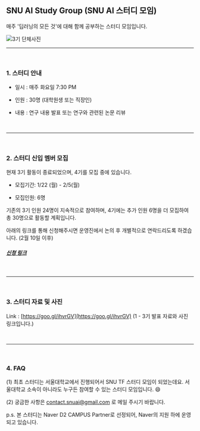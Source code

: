 <html>
  <head>
    <meta name="google-site-verification" content="gIiQzHBIqsuGgg_zo2skpKTiJMool8a3GDNobn49IiY" />
  </head> 

## SNU AI Study Group (SNU AI 스터디 모임)

매주 '딥러닝의 모든 것'에 대해 함께 공부하는 스터디 모임입니다. 
  
![3기 단체사진](./Group_photo.jpg)

---
<br />
    
### 1. 스터디 안내

* 일시 : 매주 화요일 7:30 PM

* 인원 : 30명 (대학원생 또는 직장인)

* 내용 : 연구 내용 발표 또는 연구와 관련된 논문 리뷰
  
<br />
  
---
<br />
  
 
### 2. 스터디 신입 멤버 모집

현재 3기 활동이 종료되었으며, 4기를 모집 중에 있습니다.

* 모집기간: 1/22 (월) - 2/5(월)

* 모집인원: 6명

기존의 3기 인원 24명이 지속적으로 참여하며, 4기에는 추가 인원 6명을 더 모집하여 총 30명으로 활동할 계획입니다.

아래의 링크를 통해 신청해주시면 운영진에서 논의 후 개별적으로 연락드리도록 하겠습니다. (2월 10일 이후)

##### [신청 링크](https://goo.gl/forms/P0KuDgMs6ZVPPTNA2) 
<br />
  
---
<br />
  
  
### 3. 스터디 자료 및 사진

Link : [https://goo.gl/ihvrGV](https://goo.gl/ihvrGV) (1 - 3기 발표 자료와 사진 링크입니다.)
  
<br />
  
---
<br />
  
  
### 4. FAQ

(1) 최초 스터디는 서울대학교에서 진행되어서 SNU TF 스터디 모임이 되었는데요. 
서울대학교 소속이 아니라도 누구든 참여할 수 있는 스터디 모임입니다. 😄

(2) 궁금한 사항은 contact.snuai@gmail.com 로 메일 주시기 바랍니다.

p.s. 본 스터디는 Naver D2 CAMPUS Partner로 선정되어, Naver의 지원 하에 운영되고 있습니다.<br />  
    
